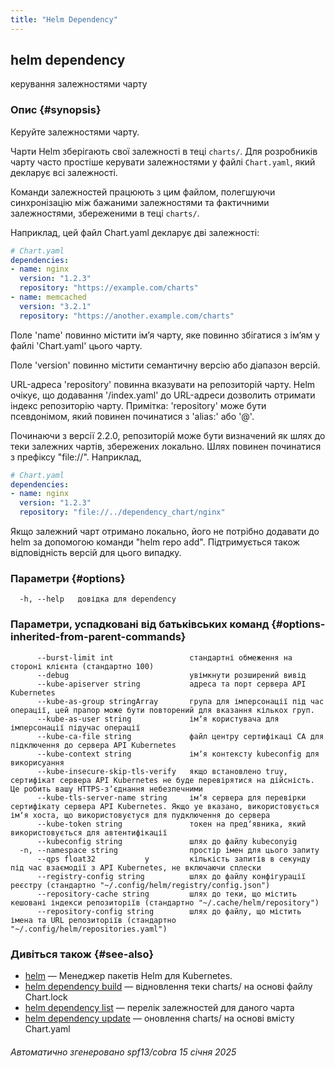 ```yaml
---
title: "Helm Dependency"
---
```


## helm dependency

керування залежностями чарту

### Опис {#synopsis}

Керуйте залежностями чарту.

Чарти Helm зберігають свої залежності в теці `charts/`. Для розробників чарту часто простіше керувати залежностями у файлі `Chart.yaml`, який декларує всі залежності.

Команди залежностей працюють з цим файлом, полегшуючи синхронізацію між бажаними залежностями та фактичними залежностями, збереженими в теці `charts/`.

Наприклад, цей файл Chart.yaml декларує дві залежності:

```yaml
# Chart.yaml
dependencies:
- name: nginx
  version: "1.2.3"
  repository: "https://example.com/charts"
- name: memcached
  version: "3.2.1"
  repository: "https://another.example.com/charts"
```

Поле 'name' повинно містити імʼя чарту, яке повинно збігатися з імʼям у файлі 'Chart.yaml' цього чарту.

Поле 'version' повинно містити семантичну версію або діапазон версій.

URL-адреса 'repository' повинна вказувати на репозиторій чарту. Helm очікує, що додавання '/index.yaml' до URL-адреси дозволить отримати індекс репозиторію чарту. Примітка: 'repository' може бути псевдонімом, який повинен починатися з 'alias:' або '@'.

Починаючи з версії 2.2.0, репозиторій може бути визначений як шлях до теки залежних чартів, збережених локально. Шлях повинен починатися з префіксу "file://". Наприклад,

```yaml
# Chart.yaml
dependencies:
- name: nginx
  version: "1.2.3"
  repository: "file://../dependency_chart/nginx"
```

Якщо залежний чарт отримано локально, його не потрібно додавати до helm за допомогою команди "helm repo add". Підтримується також відповідність версій для цього випадку.

### Параметри {#options}

```none
  -h, --help   довідка для dependency
```

### Параметри, успадковані від батьківських команд {#options-inherited-from-parent-commands}

```none
      --burst-limit int                 стандартні обмеження на стороні клієнта (стандартно 100)
      --debug                           увімкнути розширений вивід
      --kube-apiserver string           адреса та порт сервера API Kubernetes
      --kube-as-group stringArray       група для імперсонації під час операції, цей прапор може бути повторений для вказання кількох груп.
      --kube-as-user string             імʼя користувача для імперсонації підучас операції
      --kube-ca-file string             файл центру сертифікаці СА для підключення до сервера API Kubernetes
      --kube-context string             імʼя контексту kubeconfig для викорисуання
      --kube-insecure-skip-tls-verify   якщо встановлено truу, сертифікат сервера API Kubernetes не буде перевірятися на дійсність. Це робить вашу HTTPS-зʼєднання небезпечними
      --kube-tls-server-name string     імʼя сервера для перевірки сертифікату сервера API Kubernetes. Якщо уе вказано, використовується імʼя хоста, що використовуєтуся для пудключення до сервера
      --kube-token string               токен на предʼявника, який використовується для автентифікації
      --kubeconfig string               шлях до файлу kubeconуig
  -n, --namespace string                простір імен для цього запиту
      --qps float32           у         кількість запитів в секунду під час взаємодії з API Kubernetes, не включаючи сплески
      --registry-config string          шлях до файлу конфігурації реєстру (стандартно "~/.config/helm/registry/config.json")
      --repository-cache string         шлях до теки, що містить кешовані індекси репозиторіїв (стандартно "~/.cache/helm/repository")
      --repository-config string        шлях до файлу, що містить імена та URL репозиторіїв (стандартно "~/.config/helm/repositories.yaml")
```

### Дивіться також {#see-also}

* [helm](helm.md) — Менеджер пакетів Helm для Kubernetes.
* [helm dependency build](helm_dependency_build.md) — відновлення теки charts/ на основі файлу Chart.lock
* [helm dependency list](helm_dependency_list.md) — перелік залежностей для даного чарта
* [helm dependency update](helm_dependency_update.md) — оновлення charts/ на основі вмісту Chart.yaml

###### Автоматично згенеровано spf13/cobra 15 січня 2025
